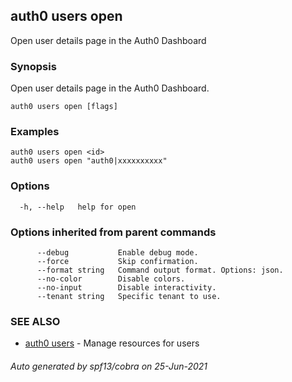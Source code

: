 ## auth0 users open

Open user details page in the Auth0 Dashboard

### Synopsis

Open user details page in the Auth0 Dashboard.

```
auth0 users open [flags]
```

### Examples

```
auth0 users open <id>
auth0 users open "auth0|xxxxxxxxxx"
```

### Options

```
  -h, --help   help for open
```

### Options inherited from parent commands

```
      --debug           Enable debug mode.
      --force           Skip confirmation.
      --format string   Command output format. Options: json.
      --no-color        Disable colors.
      --no-input        Disable interactivity.
      --tenant string   Specific tenant to use.
```

### SEE ALSO

* [auth0 users](auth0_users.md)	 - Manage resources for users

###### Auto generated by spf13/cobra on 25-Jun-2021
